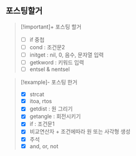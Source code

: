## 포스팅할거

> [!important]+ 포스팅 할거
> - [ ] if 중첩
> - [ ] cond : 조건문2
> - [ ] initget : nil, 0, 음수, 문자열 입력
> - [ ] getkword : 키워드 입력
> - [ ] entsel & nentsel

> [!example]- 포스팅 한거
> - [x] strcat
> - [x] itoa, rtos
> - [x] getdist : 원 그리기
> - [x] getangle : 회전시키기
> - [x] if : 조건문1
> - [x] 비교연산자 + 조건에따라 원 또는 사각형 생성
> - [x] 주석
> - [x] and, or, not
